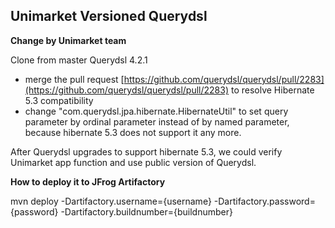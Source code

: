 ## Unimarket Versioned Querydsl

**Change by Unimarket team**

Clone from master Querydsl 4.2.1

* merge the pull request [https://github.com/querydsl/querydsl/pull/2283](https://github.com/querydsl/querydsl/pull/2283) to resolve Hibernate 5.3 compatibility
* change "com.querydsl.jpa.hibernate.HibernateUtil" to set query parameter by ordinal parameter instead of by named parameter, because hibernate 5.3 does not support it any more. 

After Querydsl upgrades to support hibernate 5.3, we could verify Unimarket app function and use public version of Querydsl.  

**How to deploy it to JFrog Artifactory**

mvn deploy -Dartifactory.username={username} -Dartifactory.password={password} -Dartifactory.buildnumber={buildnumber}

